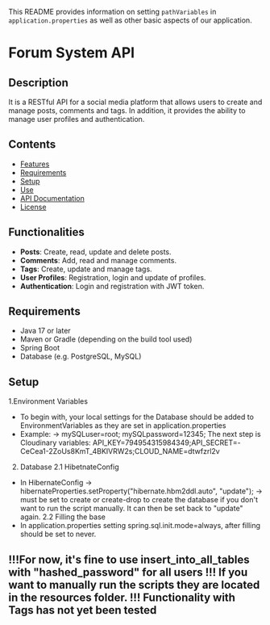 This README provides information on setting `pathVariables` in `application.properties` as well as other basic aspects of our application.
# Forum System API

## Description

It is a RESTful API for a social media platform that allows users to create and manage posts, comments and tags. In addition, it provides the ability to manage user profiles and authentication.

## Contents

- [Features](#features)
- [Requirements](#requirements)
- [Setup](#setup)
- [Use](#use)
- [API Documentation](#api-documentation)
- [License](#license)

## Functionalities

- **Posts**: Create, read, update and delete posts.
- **Comments**: Add, read and manage comments.
- **Tags**: Create, update and manage tags.
- **User Profiles**: Registration, login and update of profiles.
- **Authentication**: Login and registration with JWT token.

## Requirements

- Java 17 or later
- Maven or Gradle (depending on the build tool used)
- Spring Boot
- Database (e.g. PostgreSQL, MySQL)

## Setup
1.Environment Variables
- To begin with, your local settings for the Database should be added to EnvironmentVariables as they are set in application.properties
- Example:
-> mySQLuser=root; mySQLpassword=12345;
 The next step is Cloudinary variables:
 API_KEY=794954315984349;API_SECRET=-CeCea1-2ZoUs8KmT_4BKIVRW2s;CLOUD_NAME=dtwfzrl2v
2. Database
2.1 HibetnateConfig
- In HibernateConfig -> hibernateProperties.setProperty("hibernate.hbm2ddl.auto", "update"); -> must be set to create or create-drop to create the database if you don't want to run the script manually. It can then be set back to "update" again.
2.2 Filling the base
- In application.properties setting spring.sql.init.mode=always, after filling should be set to never.

!!!For now, it's fine to use insert_into_all_tables with "hashed_password" for all users
!!! If you want to manually run the scripts they are located in the resources folder.
!!! Functionality with Tags has not yet been tested
- 
  
